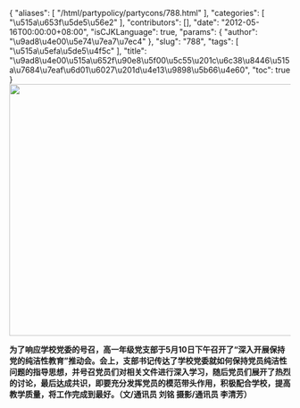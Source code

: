 {
    "aliases": [
        "/html/partypolicy/partycons/788.html"
    ],
    "categories": [
        "\u515a\u653f\u5de5\u56e2"
    ],
    "contributors": [],
    "date": "2012-05-16T00:00:00+08:00",
    "isCJKLanguage": true,
    "params": {
        "author": "\u9ad8\u4e00\u5e74\u7ea7\u7ec4"
    },
    "slug": "788",
    "tags": [
        "\u515a\u5efa\u5de5\u4f5c"
    ],
    "title": "\u9ad8\u4e00\u515a\u652f\u90e8\u5f00\u5c55\u201c\u6c38\u8446\u515a\u7684\u7eaf\u6d01\u6027\u201d\u4e13\u9898\u5b66\u4e60",
    "toc": true
}
**<img
    src="https://cdn.tfls.online/mirror/full/f1fefa3b938a418ae3526ce53b78393e41e515aa.jpg"
    style="display:block;margin-left:auto;margin-right:auto;"
    decoding="async"
    fetchpriority="auto"
    loading="lazy"
    height="450"
    width="600"
/>**

**为了响应学校党委的号召，高一年级党支部于5月10日下午召开了“深入开展保持党的纯洁性教育”推动会。会上，支部书记传达了学校党委就如何保持党员纯洁性问题的指导思想，并号召党员们对相关文件进行深入学习，随后党员们展开了热烈的讨论，最后达成共识，即要充分发挥党员的模范带头作用，积极配合学校，提高教学质量，将工作完成到最好。（文/通讯员 刘铭 摄影/通讯员 李清芳）**

